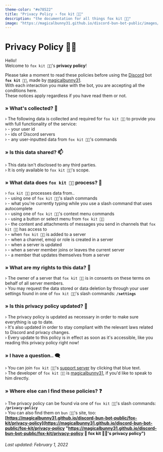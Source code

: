 ```yaml
---
theme-color: "#e78522"
title: "Privacy Policy › fox kit 🦊🐾"
description: "the documentation for all things fox kit 🦊🐾"
image: "https://magicalbunny31.github.io/discord-bun-bot-public/images/fox-kit.png"
---
```


<head>
   <link rel="icon" href="../images/fox-kit.png" type="image/png">
</head>


# Privacy Policy 🦊🐾


Hello!
<br>
Welcome to `fox kit 🦊🐾`'s **privacy policy**!

Please take a moment to read these policies before using the [Discord](https://discord.com "https://discord.com 🔗
discord's website 🐾") bot **`fox kit 🦊🐾`**, made by [magicalbunny31](https://magicalbunny31.github.io "https://magicalbunny31.github.io 🔗
magicalbunny31's website 🐾").
<br>
With each interaction you make with the bot, you are accepting all the conditions here.
<br>
These notices apply regardless if you have read them or not.


### » What's collected? 📩
› The following data is collected and required for `fox kit 🦊🐾` to provide you with full functionality of the service:
<br>
› - your user id
<br>
› - ids of Discord servers
<br>
› - any user-inputted data from `fox kit 🦊🐾`'s commands


### » Is this data shared? 📫
› This data isn't disclosed to any third parties.
<br>
› It is only available to `fox kit 🦊🐾`'s scope.


### » What data does `fox kit 🦊🐾` process? 📱
› `fox kit 🦊🐾` processes data from..
<br>
› - using one of `fox kit 🦊🐾`'s slash commands
<br>
› - what you're currently typing while you use a slash command that uses autocomplete
<br>
› - using one of `fox kit 🦊🐾`'s context menu commands
<br>
› - using a button or select menu from `fox kit 🦊🐾`
<br>
› - the content and attachments of messages you send in channels that `fox kit 🦊🐾` has access to
<br>
› - when `fox kit 🦊🐾` is added to a server
<br>
› - when a channel, emoji or role is created in a server
<br>
› - when a server is updated
<br>
› - when a server member joins or leaves the current server
<br>
› - a member that updates themselves from a server


### » What are my rights to this data? 👤
› The owner of a server that `fox kit 🦊🐾` is in consents on these terms on behalf of all server members.
<br>
› You may request the data stored or data deletion by through your user settings found in one of `fox kit 🦊🐾`'s slash commands: **`/settings`**


### » Is this privacy policy updated? 🤖
› The privacy policy is updated as necessary in order to make sure everything is up to date.
<br>
› It's also updated in order to stay compliant with the relevant laws related to Discord and privacy changes.
<br>
› Every update to this policy is in effect as soon as it's accessible, like you reading this privacy policy right now!


### » I have a question.. 🗨️
› You can join `fox kit 🦊🐾`'s [support server](https://discord.gg/XwvkhBCSN3 "https://discord.gg/XwvkhBCSN3 🔗
join magicalbunny31's support server on discord! 🐾") by clicking that blue text.
<br>
› The developer of `fox kit 🦊🐾` is [magicalbunny31](https://magicalbunny31.github.io "https://magicalbunny31.github.io 🔗
magicalbunny31's website 🐾"), if you'd like to speak to him directly.


### » Where else can I find these policies? ❓
› The privacy policy can be found via one of `fox kit 🦊🐾`'s slash commands: **`/privacy-policy`**
<br>
› You can also find them on `bun 🐰🐾`'s site, too: **[https://magicalbunny31.github.io/discord-bun-bot-public/fox-kit/privacy-policy](https://magicalbunny31.github.io/discord-bun-bot-public/fox-kit/privacy-policy "https://magicalbunny31.github.io/discord-bun-bot-public/fox-kit/privacy-policy 🔗
fox kit 🦊🐾's privacy policy")**


###### Last updated: February 1, 2022
